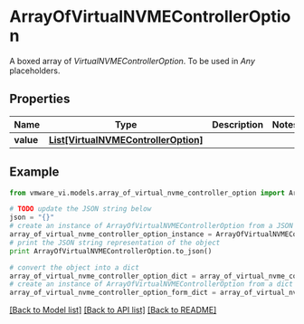 # ArrayOfVirtualNVMEControllerOption

A boxed array of *VirtualNVMEControllerOption*. To be used in *Any* placeholders. 

## Properties
Name | Type | Description | Notes
------------ | ------------- | ------------- | -------------
**value** | [**List[VirtualNVMEControllerOption]**](VirtualNVMEControllerOption.md) |  | 

## Example

```python
from vmware_vi.models.array_of_virtual_nvme_controller_option import ArrayOfVirtualNVMEControllerOption

# TODO update the JSON string below
json = "{}"
# create an instance of ArrayOfVirtualNVMEControllerOption from a JSON string
array_of_virtual_nvme_controller_option_instance = ArrayOfVirtualNVMEControllerOption.from_json(json)
# print the JSON string representation of the object
print ArrayOfVirtualNVMEControllerOption.to_json()

# convert the object into a dict
array_of_virtual_nvme_controller_option_dict = array_of_virtual_nvme_controller_option_instance.to_dict()
# create an instance of ArrayOfVirtualNVMEControllerOption from a dict
array_of_virtual_nvme_controller_option_form_dict = array_of_virtual_nvme_controller_option.from_dict(array_of_virtual_nvme_controller_option_dict)
```
[[Back to Model list]](../README.md#documentation-for-models) [[Back to API list]](../README.md#documentation-for-api-endpoints) [[Back to README]](../README.md)


